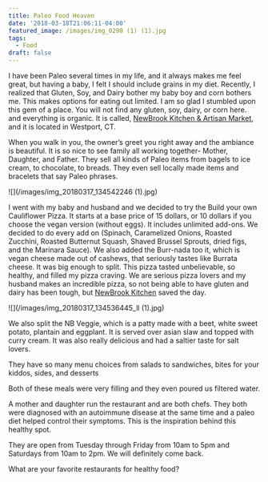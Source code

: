 ```yaml
---
title: Paleo Food Heaven
date: '2018-03-18T21:06:11-04:00'
featured_image: /images/img_0290 (1) (1).jpg
tags:
  - Food
draft: false
---
```

I have been Paleo several times in my life, and it always makes me feel great, but having a baby, I felt I should include grains in my diet. Recently, I realized that Gluten, Soy, and Dairy bother my baby boy and corn bothers me. This makes options for eating out limited. I am so glad I stumbled upon this gem of a place. You will not find any gluten, soy, dairy, or corn here. and everything is organic. It is called, [NewBrook Kitchen & Artisan Market](https://www.newbrookkitchen.com/), and it is located in Westport, CT.

When you walk in you, the owner’s greet you right away and the ambiance is beautiful. It is so nice to see family all working together- Mother, Daughter, and Father. They sell all kinds of Paleo items from bagels to ice cream, to chocolate, to breads. They even sell locally made items and bracelets that say Paleo phrases.

![](/images/img_20180317_134542246 (1).jpg)

I went with my baby and husband and we decided to try the Build your own Cauliflower Pizza. It starts at a base price of 15 dollars, or 10 dollars if you choose the vegan version (without eggs). It includes unlimited add-ons. We decided to do every add on (Spinach, Caramelized Onions, Roasted Zucchini, Roasted Butternut Squash, Shaved Brussel Sprouts, dried figs, and the Marinara Sauce). We also added the Burr-nada too it, which is vegan cheese made out of cashews, that seriously tastes like Burrata cheese.  It was big enough to split. This pizza tasted unbelievable, so healthy, and filled my pizza craving. We are serious pizza lovers and my husband makes an incredible pizza, so not being able to have gluten and dairy has been tough, but [NewBrook Kitchen](https://www.newbrookkitchen.com/) saved the day.

![](/images/img_20180317_134536445_ll (1).jpg)

We also split the NB Veggie, which is a patty made with a beet, white sweet potato, plantain and eggplant. It is served over asian slaw and topped with curry cream. It was also really delicious and had a saltier taste for salt lovers.

They have so many menu choices from salads to sandwiches, bites for your kiddos, sides, and desserts

Both of these meals were very filling and they even poured us filtered water. 

A mother and daughter run the restaurant and are both chefs. They both were diagnosed with an autoimmune disease at the same time and a paleo diet helped control their symptoms.  This is the inspiration behind this healthy spot. 

They are open from Tuesday through Friday from 10am to 5pm and Saturdays from 10am to 2pm. We will definitely come back.

What are your favorite restaurants  for healthy food?
